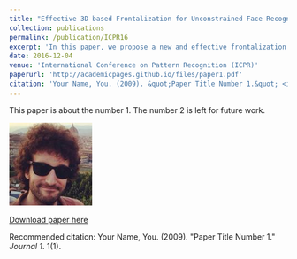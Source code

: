 ```yaml
---
title: "Effective 3D based Frontalization for Unconstrained Face Recognition"
collection: publications
permalink: /publication/ICPR16
excerpt: 'In this paper, we propose a new and effective frontalization algorithm based on a 3D Morphable Face Model (3DMM) for frontal rendering of unconstrained face images, to be used for face recognition.'
date: 2016-12-04
venue: 'International Conference on Pattern Recognition (ICPR)'
paperurl: 'http://academicpages.github.io/files/paper1.pdf'
citation: 'Your Name, You. (2009). &quot;Paper Title Number 1.&quot; <i>Journal 1</i>. 1(1).'
---
```

This paper is about the number 1. The number 2 is left for future work.

![Paper image!](/images/cferrari_resized.jpg)

[Download paper here](http://academicpages.github.io/files/paper1.pdf)

Recommended citation: Your Name, You. (2009). "Paper Title Number 1." <i>Journal 1</i>. 1(1).